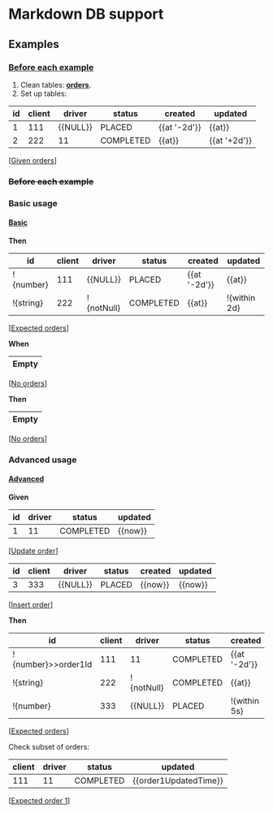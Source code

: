 # Markdown DB support

## Examples

### [Before each example](- "before")

1. Clean tables: __[orders](- "e:db-clean=#TEXT")__.
2. Set up tables:

| id  | client | driver   | status    | created      | updated      |
|-----|--------|----------|-----------|--------------|--------------|
| 1   | 111    | {{NULL}} | PLACED    | {{at '-2d'}} | {{at}}       |
| 2   | 222    | 11       | COMPLETED | {{at}}       | {{at '+2d'}} |
[[Given orders]]

### ~~Before each example~~

### Basic usage

#### [Basic](-)

__Then__

| id        | client | driver     | status    | created      | updated      |
|-----------|--------|------------|-----------|--------------|--------------|
| !{number} | 111    | {{NULL}}   | PLACED    | {{at '-2d'}} | {{at}}       |
| !{string} | 222    | !{notNull} | COMPLETED | {{at}}       | !{within 2d} |
[[Expected orders]]

__When__

| Empty |
|-------|
[[No orders][Given orders]]

__Then__

| Empty |
|-------|
[[No orders][Expected orders]]

### Advanced usage

#### [Advanced](-)

__Given__

| id  | driver | status    | updated |
|-----|--------|-----------|---------|
| 1   | 11     | COMPLETED | {{now}} |
[[Update order](- "e:db-set=orders operation=update")]

| id  | client | driver   | status    | created | updated |
|-----|--------|----------|-----------|---------|---------|
| 3   | 333    | {{NULL}} | PLACED    | {{now}} | {{now}} |
[[Insert order](- "e:db-set=orders operation=insert")]

__Then__

| id                  | client | driver     | status    | created      | updated                         |
|---------------------|--------|------------|-----------|--------------|---------------------------------|
| !{number}>>order1Id | 111    | 11         | COMPLETED | {{at '-2d'}} | !{within 5s}>>order1UpdatedTime |
| !{string}           | 222    | !{notNull} | COMPLETED | {{at}}       | !{within 2d}                    |
| !{number}           | 333    | {{NULL}}   | PLACED    | !{within 5s} | !{within 5s}                    |
[[Expected orders]]

Check subset of orders:

| client | driver     | status    | updated               |
|--------|------------|-----------|-----------------------|
| 111    | 11         | COMPLETED | {{order1UpdatedTime}} |
[[Expected order 1](- "e:db-check=orders where=id={{order1Id}}")]


[Given orders]: - "e:db-set=orders"
[Expected orders]: - "e:db-check=orders awaitAtMostSec=4"
